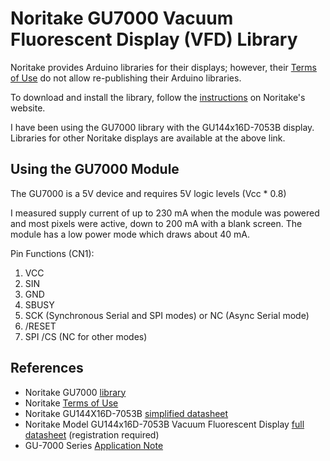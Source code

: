 # Noritake GU7000 Vacuum Fluorescent Display (VFD) Library

Noritake provides Arduino libraries for their displays; however, their [Terms of Use][3] do not allow re-publishing their Arduino libraries.

To download and install the library, follow the [instructions][1] on Noritake's website.

I have been using the GU7000 library with the GU144x16D-7053B display. Libraries for other Noritake displays are available at the above link.

## Using the GU7000 Module

The GU7000 is a 5V device and requires 5V logic levels (Vcc * 0.8)

I measured supply current of up to 230 mA when the module was powered and most pixels were active, down to 200 mA with a blank screen. The module has a low power mode which draws about 40 mA.

Pin Functions (CN1):

1. VCC
2. SIN
3. GND
4. SBUSY
5. SCK (Synchronous Serial and SPI modes) or NC (Async Serial mode)
6. /RESET
7. SPI /CS (NC for other modes)

## References

+ Noritake GU7000 [library][1]
+ Noritake [Terms of Use][3]
+ Noritake GU144X16D-7053B [simplified datasheet][4]
+ Noritake Model GU144x16D-7053B Vacuum Fluorescent Display [full datasheet][2] (registration required)
+ GU-7000 Series [Application Note][5]

[1]: https://www.noritake-elec.com/support/design-resources/support-guide/arduino-code-library-quick-start-guide
[2]: https://www.noritake-elec.com/user/datasheet?SCID=185&VFDID=152&PSID=5908e690167775b2f6241569268c741e&FMTP=2
[3]: https://www.noritake-elec.com/about/terms-of-use
[4]: https://www.noritake-elec.com/user/download?id=gu144x16d-7053b&category=21
[5]: https://www.noritake-elec.com/support/design-resources/user/download?category=2&id=a-apn200_e21
[200]: https://github.com/Andy4495/Noritake-GU7000
